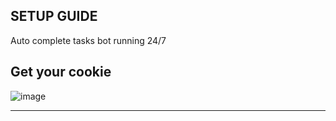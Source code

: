 ## SETUP GUIDE
Auto complete tasks bot running 24/7

**Get your cookie**
---

![image](https://github.com/user-attachments/assets/33fcf39d-ac17-4491-8467-a44454fb75cc)


---
